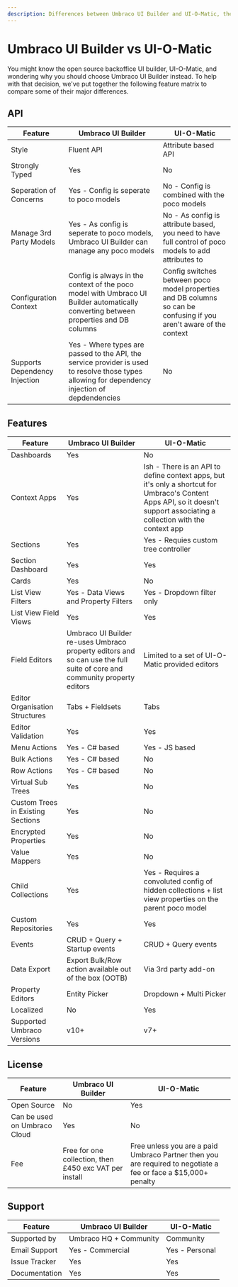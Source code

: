 ```yaml
---
description: Differences between Umbraco UI Builder and UI-O-Matic, the backoffice UI builders for Umbraco.
---
```


# Umbraco UI Builder vs UI-O-Matic

You might know the open source backoffice UI builder, UI-O-Matic, and wondering why you should choose Umbraco UI Builder instead. To help with that decision, we've put together the following feature matrix to compare some of their major differences.

## API

| Feature | Umbraco UI Builder | UI-O-Matic|
| -- | -- | -- |
| Style | Fluent API | Attribute based API |
| Strongly Typed | Yes | No |
| Seperation of Concerns | Yes - Config is seperate to poco models | No - Config is combined with the poco models |
| Manage 3rd Party Models | Yes - As config is seperate to poco models, Umbraco UI Builder can manage any poco models | No - As config is attribute based, you need to have full control of poco models to add attributes to |
| Configuration Context | Config is always in the context of the poco model with Umbraco UI Builder automatically converting between properties and DB columns | Config switches between poco model properties and DB columns so can be confusing if you aren't aware of the context |
| Supports Dependency Injection | Yes - Where types are passed to the API, the service provider is used to resolve those types allowing for dependency injection of depdendencies | No |

## Features

| Feature | Umbraco UI Builder | UI-O-Matic |
| -- | -- | -- |
| Dashboards | Yes | No |
| Context Apps | Yes | Ish - There is an API to define context apps, but it's only a shortcut for Umbraco's Content Apps API, so it doesn't support associating a collection with the context app |
| Sections | Yes | Yes - Requies custom tree controller |
| Section Dashboard | Yes | Yes |
| Cards | Yes | No |
| List View Filters | Yes - Data Views and Property Filters | Yes - Dropdown filter only |
| List View Field Views | Yes | Yes |
| Field Editors | Umbraco UI Builder re-uses Umbraco property editors and so can use the full suite of core and community property editors | Limited to a set of UI-O-Matic provided editors |
| Editor Organisation Structures | Tabs + Fieldsets | Tabs |
| Editor Validation | Yes | Yes |
| Menu Actions | Yes - C# based  | Yes - JS based |
| Bulk Actions | Yes - C# based | No |
| Row Actions | Yes - C# based | No |
| Virtual Sub Trees | Yes | No |
| Custom Trees in Existing Sections | Yes | No |
| Encrypted Properties | Yes | No |
| Value Mappers | Yes | No |
| Child Collections | Yes | Yes - Requires a convoluted config of hidden collections + list view properties on the parent poco model |
| Custom Repositories | Yes | Yes |
| Events | CRUD + Query + Startup events | CRUD + Query events |
| Data Export | Export Bulk/Row action available out of the box (OOTB) | Via 3rd party add-on |
| Property Editors | Entity Picker | Dropdown + Multi Picker |
| Localized | No | Yes |
| Supported Umbraco Versions | v10+ | v7+ |

## License

| Feature | Umbraco UI Builder | UI-O-Matic |
| -- | -- | -- |
| Open Source | No | Yes |
| Can be used on Umbraco Cloud | Yes | No |
| Fee | Free for one collection, then £450 exc VAT per install | Free unless you are a paid Umbraco Partner then you are required to negotiate a fee or face a $15,000+ penalty  |

## Support

| Feature| Umbraco UI Builder | UI-O-Matic |
| -- | -- | -- |
| Supported by | Umbraco HQ + Community | Community |
| Email Support | Yes - Commercial | Yes - Personal |
| Issue Tracker | Yes | Yes |
| Documentation | Yes | Yes |
